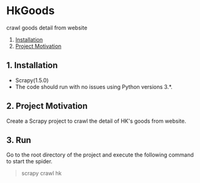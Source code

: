 # HkGoods
crawl goods detail from website  

1. [Installation](#installation)
2. [Project Motivation](#motivation)

## 1. Installation  

- Scrapy(1.5.0)
- The code should run with no issues using Python versions 3.*.

## 2. Project Motivation <a name="motivation"></a>  

Create a Scrapy project to crawl the detail of HK's goods from website.

## 3. Run
Go to the root directory of the project and execute the following command to start the spider.
> scrapy crawl hk


